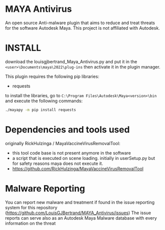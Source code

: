 # MAYA Antivirus

An open source Anti-malware plugin that aims to reduce and treat threats for the software Autodesk Maya. This project is not affiliated with Autodesk.


# INSTALL

download the louisgjbertrand_Maya_Antivirus.py and put it in the `<user>\Documents\maya\2022\plug-ins` then activate it in the plugin manager.


This plugin requires the following pip libraries:
  - requests


to install the libraries, go to `C:\Program Files\Autodesk\Maya<version>\bin` and execute the following commands:

```sh
./mayapy -m pip install requests
```

# Dependencies and tools used

originally RickHulzinga / MayaVaccineVirusRemovalTool:
  - this tool code base is not present anymore in the software
  - a script that is executed on scene loading. initially in userSetup.py but for safety reasons maya does not execute it.
  - https://github.com/RickHulzinga/MayaVaccineVirusRemovalTool

# Malware Reporting

You can report new malware and treatment if found in the issue reporting system for this repository (https://github.com/LouisGJBertrand/MAYA_Antivirus/issues)
The issue reports can serve also as an Autodesk Maya Malware database with every information on the threat
